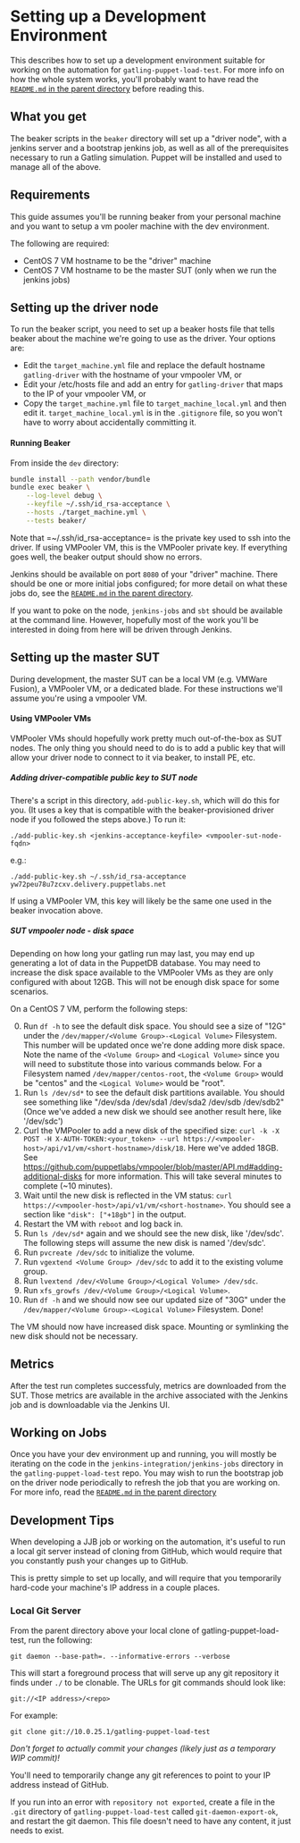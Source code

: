 # Setting up a Development Environment

This describes how to set up a development environment suitable for working on
the automation for `gatling-puppet-load-test`.  For more info on how the whole
system works, you'll probably want to have read the
[`README.md` in the parent directory](../README.md)
before reading this.

## What you get

The beaker scripts in the `beaker` directory will set up a "driver node", with a
jenkins server and a bootstrap jenkins job, as well as all of the prerequisites
necessary to run a Gatling simulation.  Puppet will be installed and used to manage
all of the above.

## Requirements
This guide assumes you'll be running beaker from your personal machine and you
want to setup a vm pooler machine with the dev environment.

The following are required:
* CentOS 7 VM hostname to be the "driver" machine
* CentOS 7 VM hostname to be the master SUT (only when we run the jenkins jobs)

## Setting up the driver node

To run the beaker script, you need to set up a beaker hosts file that tells beaker
about the machine we're going to use as the driver.  Your options are:

* Edit the `target_machine.yml` file and replace the default hostname `gatling-driver`
  with the hostname of your vmpooler VM, or
* Edit your /etc/hosts file and add an entry for `gatling-driver` that maps to
  the IP of your vmpooler VM, or
* Copy the `target_machine.yml` file to `target_machine_local.yml` and then edit
  it.  `target_machine_local.yml` is in the `.gitignore` file, so you won't have
  to worry about accidentally committing it.

#### Running Beaker

From inside the `dev` directory:
```bash
bundle install --path vendor/bundle
bundle exec beaker \
	--log-level debug \
	--keyfile ~/.ssh/id_rsa-acceptance \
	--hosts ./target_machine.yml \
	--tests beaker/
```

Note that =~/.ssh/id_rsa-acceptance= is the private key used to ssh
into the driver. If using VMPooler VM, this is the VMPooler private
key. If everything goes well, the beaker output should show no errors.

Jenkins should be available on port `8080` of your "driver" machine.  There should
be one or more initial jobs configured; for more detail on what these jobs do,
see the [`README.md` in the parent directory](../README.md).

If you want to poke on the node,  `jenkins-jobs` and `sbt` should be
available at the command line.  However, hopefully most of the work you'll
be interested in doing from here will be driven through Jenkins.

## Setting up the master SUT

During development, the master SUT can be a local VM (e.g. VMWare Fusion), a
VMPooler VM, or a dedicated blade.  For these instructions we'll assume you're
using a vmpooler VM.

#### Using VMPooler VMs

VMPooler VMs should hopefully work pretty much out-of-the-box as SUT nodes.  The
only thing you should need to do is to add a public key that will allow your
driver node to connect to it via beaker, to install PE, etc.

##### Adding driver-compatible public key to SUT node

There's a script in this directory, `add-public-key.sh`, which will do this for you.
(It uses a key that is compatible with the beaker-provisioned driver node if you
followed the steps above.)  To run it:

    ./add-public-key.sh <jenkins-acceptance-keyfile> <vmpooler-sut-node-fqdn>

e.g.:

    ./add-public-key.sh ~/.ssh/id_rsa-acceptance  yw72peu78u7zcxv.delivery.puppetlabs.net

If using a VMPooler VM, this key will likely be the same one used in
the beaker invocation above.

##### SUT vmpooler node - disk space

Depending on how long your gatling run may last, you may end up generating a lot
of data in the PuppetDB database.  You may need to increase the disk space available
to the VMPooler VMs as they are only configured with about 12GB. This will not be
enough disk space for some scenarios.

On a CentOS 7 VM, perform the following steps:

0.  Run `df -h` to see the default disk space. You should see a size of "12G"
    under the `/dev/mapper/<Volume Group>-<Logical Volume>` Filesystem.  This
    number will be updated once we're done adding more disk space.  Note the
    name of the `<Volume Group>` and `<Logical Volume>` since you will need to
    substitute those into various commands below.  For a Filesystem named
    `/dev/mapper/centos-root`, the `<Volume Group>` would be "centos" and the
    `<Logical Volume>` would be "root".
1.  Run `ls /dev/sd*` to see the default disk partitions available.
    You should see something like "/dev/sda /dev/sda1 /dev/sda2 /dev/sdb /dev/sdb2"
    (Once we've added a new disk we should see another result here, like '/dev/sdc')
2.  Curl the VMPooler to add a new disk of the specified size:
    `curl -k -X POST -H X-AUTH-TOKEN:<your_token> --url https://<vmpooler-host>/api/v1/vm/<short-hostname>/disk/18`.
    Here we've added 18GB. See
    https://github.com/puppetlabs/vmpooler/blob/master/API.md#adding-additional-disks
    for more information. This will take several minutes to complete (~10
    minutes).
3.  Wait until the new disk is reflected in the VM status:
    `curl https://<vmpooler-host>/api/v1/vm/<short-hostname>`.
    You should see a section like `"disk": ["+18gb"]` in the output.
4.  Restart the VM with `reboot` and log back in.
5.  Run `ls /dev/sd*` again and we should see the new disk, like '/dev/sdc'.
    The following steps will assume the new disk is named '/dev/sdc'.
6.  Run `pvcreate /dev/sdc` to initialize the volume.
7.  Run `vgextend <Volume Group> /dev/sdc` to add it to the existing volume group.
8.  Run `lvextend /dev/<Volume Group>/<Logical Volume> /dev/sdc`.
9.  Run `xfs_growfs /dev/<Volume Group>/<Logical Volume>`.
10. Run `df -h` and we should now see our updated size of "30G" under the
    `/dev/mapper/<Volume Group>-<Logical Volume>` Filesystem. Done!

The VM should now have increased disk space. Mounting or symlinking the new disk
should not be necessary.

## Metrics

After the test run completes successfuly, metrics are downloaded from
the SUT. Those metrics are available in the archive associated with
the Jenkins job and is downloadable via the Jenkins UI.

## Working on Jobs

Once you have your dev environment up and running, you will mostly be iterating
on the code in the `jenkins-integration/jenkins-jobs` directory in the
`gatling-puppet-load-test` repo.  You may wish to run the bootstrap job on the
driver node periodically to refresh the job that you are working on.  For more
info, read the [`README.md` in the parent directory](../README.md)

## Development Tips

When developing a JJB job or working on the automation, it's useful to run a
local git server instead of cloning from GitHub, which would require that you
constantly push your changes up to GitHub.

This is pretty simple to set up locally, and will require that you temporarily
hard-code your machine's IP address in a couple places.

### Local Git Server

From the parent directory above your local clone of gatling-puppet-load-test,
run the following:

    git daemon --base-path=. --informative-errors --verbose

This will start a foreground process that will serve up any git repository it
finds under `./` to be clonable. The URLs for git commands should look like:

    git://<IP address>/<repo>

For example:

    git clone git://10.0.25.1/gatling-puppet-load-test

*Don't forget to actually commit your changes (likely just as a temporary WIP
commit)!*

You'll need to temporarily change any git references to point to your IP address
instead of GitHub.

If you run into an error with `repository not exported`, create a file in the
`.git` directory of `gatling-puppet-load-test` called `git-daemon-export-ok`,
and restart the git daemon. This file doesn't need to have any content, it
just needs to exist.
